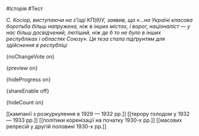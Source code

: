 #Історія #Тест

*С. Косіор, виступаючи на з’їзді КП(б)У, заявив, що «...на Україні  класова боротьба більш напружена, ніж в інших містах, і ворог,  націоналіст — у нас більш досвідчений, лютіший, ніж де б то не було в  інших республіках і областях Союзу». Ця теза стала підґрунтям для здійснення в республіці*

{noChangeVote on}

{preview on}

{hideProgress on}

{shareEnable off}

{hideCount on}

[[кампанії з розкуркулення в 1929 — 1932 рр.]]
[[терору голодом у 1932 — 1933 рр.]]
[[політики коренізації на початку 1930-х рр.]]
[[масових репресій у другій половині 1930-х рр.]]
